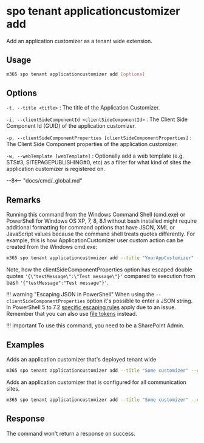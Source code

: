 # spo tenant applicationcustomizer add

Add an application customizer as a tenant wide extension.

## Usage

```sh
m365 spo tenant applicationcustomizer add [options]
```

## Options

`-t, --title <title>`
: The title of the Application Customizer.

`-i, --clientSideComponentId <clientSideComponentId>`
: The Client Side Component Id (GUID) of the application customizer.

`-p, --clientSideComponentProperties [clientSideComponentProperties]`
: The Client Side Component properties of the application customizer.

`-w, --webTemplate [webTemplate]`
: Optionally add a web template (e.g. STS#3, SITEPAGEPUBLISHING#0, etc) as a filter for what kind of sites the application customizer is registered on.

--8<-- "docs/cmd/_global.md"

## Remarks

Running this command from the Windows Command Shell (cmd.exe) or PowerShell for Windows OS XP, 7, 8, 8.1 without bash installed might require additional formatting for command options that have JSON, XML or JavaScript values because the command shell treats quotes differently. For example, this is how ApplicationCustomizer user custom action can be created from the Windows cmd.exe:

```sh
m365 spo tenant applicationcustomizer add --title "YourAppCustomizer" --clientSideComponentId b41916e7-e69d-467f-b37f-ff8ecf8f99f2 --clientSideComponentProperties '{\"testMessage\":\"Test message\"}'
```

Note, how the clientSideComponentProperties option has escaped double quotes `'{\"testMessage\":\"Test message\"}'` compared to execution from bash `'{"testMessage":"Test message"}'`.

!!! warning "Escaping JSON in PowerShell"
    When using the `--clientSideComponentProperties` option it's possible to enter a JSON string. In PowerShell 5 to 7.2 [specific escaping rules](./../../../user-guide/using-cli.md#escaping-double-quotes-in-powershell) apply due to an issue. Remember that you can also use [file tokens](./../../../user-guide/using-cli.md#passing-complex-content-into-cli-options) instead.

!!! important
    To use this command, you need to be a SharePoint Admin.

## Examples

Adds an application customizer that's deployed tenant wide

```sh
m365 spo tenant applicationcustomizer add --title "Some customizer" --clientSideComponentId  799883f5-7962-4384-a10a-105adaec6ffc 
```

Adds an application customizer that is configured for all communication sites.

```sh
m365 spo tenant applicationcustomizer add --title "Some customizer" --clientSideComponentId  799883f5-7962-4384-a10a-105adaec6ffc --webTemplate "SITEPAGEPUBLISHING#0"
```

## Response

The command won't return a response on success.

